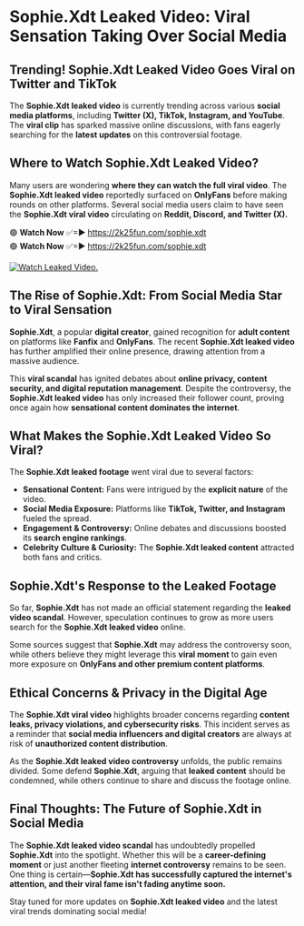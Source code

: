 # Sophie.Xdt Leaked Video: Viral Sensation Taking Over Social Media

## **Trending! Sophie.Xdt Leaked Video Goes Viral on Twitter and TikTok**
The **Sophie.Xdt leaked video** is currently trending across various **social media platforms**, including **Twitter (X), TikTok, Instagram, and YouTube**. The **viral clip** has sparked massive online discussions, with fans eagerly searching for the **latest updates** on this controversial footage.

## **Where to Watch Sophie.Xdt Leaked Video?**
Many users are wondering **where they can watch the full viral video**. The **Sophie.Xdt leaked video** reportedly surfaced on **OnlyFans** before making rounds on other platforms. Several social media users claim to have seen the **Sophie.Xdt viral video** circulating on **Reddit, Discord, and Twitter (X).**

🟢 **Watch Now** ✅=► https://2k25fun.com/sophie.xdt  
🟢 **Watch Now** ✅=► https://2k25fun.com/sophie.xdt  

[![Watch Leaked Video.](https://miro.medium.com/v2/resize:fit:828/format:webp/1*cilzJN44JGOrTw9NJCrNHA.gif "Watch Leaked Video")](https://2k25fun.com/sophie.xdt)

## **The Rise of Sophie.Xdt: From Social Media Star to Viral Sensation**
**Sophie.Xdt**, a popular **digital creator**, gained recognition for **adult content** on platforms like **Fanfix** and **OnlyFans**. The recent **Sophie.Xdt leaked video** has further amplified their online presence, drawing attention from a massive audience.

This **viral scandal** has ignited debates about **online privacy, content security, and digital reputation management**. Despite the controversy, the **Sophie.Xdt leaked video** has only increased their follower count, proving once again how **sensational content dominates the internet**.

## **What Makes the Sophie.Xdt Leaked Video So Viral?**
The **Sophie.Xdt leaked footage** went viral due to several factors:
- **Sensational Content:** Fans were intrigued by the **explicit nature** of the video.
- **Social Media Exposure:** Platforms like **TikTok, Twitter, and Instagram** fueled the spread.
- **Engagement & Controversy:** Online debates and discussions boosted its **search engine rankings**.
- **Celebrity Culture & Curiosity:** The **Sophie.Xdt leaked content** attracted both fans and critics.

## **Sophie.Xdt's Response to the Leaked Footage**
So far, **Sophie.Xdt** has not made an official statement regarding the **leaked video scandal**. However, speculation continues to grow as more users search for the **Sophie.Xdt leaked video** online.

Some sources suggest that **Sophie.Xdt** may address the controversy soon, while others believe they might leverage this **viral moment** to gain even more exposure on **OnlyFans and other premium content platforms**.

## **Ethical Concerns & Privacy in the Digital Age**
The **Sophie.Xdt viral video** highlights broader concerns regarding **content leaks, privacy violations, and cybersecurity risks**. This incident serves as a reminder that **social media influencers and digital creators** are always at risk of **unauthorized content distribution**.

As the **Sophie.Xdt leaked video controversy** unfolds, the public remains divided. Some defend **Sophie.Xdt**, arguing that **leaked content** should be condemned, while others continue to share and discuss the footage online.

## **Final Thoughts: The Future of Sophie.Xdt in Social Media**
The **Sophie.Xdt leaked video scandal** has undoubtedly propelled **Sophie.Xdt** into the spotlight. Whether this will be a **career-defining moment** or just another fleeting **internet controversy** remains to be seen. One thing is certain—**Sophie.Xdt has successfully captured the internet's attention, and their viral fame isn't fading anytime soon.**

Stay tuned for more updates on **Sophie.Xdt leaked video** and the latest viral trends dominating social media!